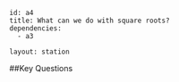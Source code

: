 ````
id: a4
title: What can we do with square roots?
dependencies:
  - a3

layout: station
````
##Key Questions